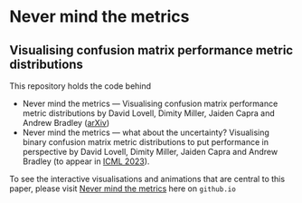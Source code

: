 # Never mind the metrics
## Visualising confusion matrix performance metric distributions

This repository holds the code behind

* Never mind the metrics — Visualising confusion matrix performance metric distributions by David Lovell, Dimity Miller, Jaiden Capra and Andrew Bradley ([arXiv](https://arxiv.org/abs/2206.02157))
* Never mind the metrics — what about the uncertainty? Visualising binary confusion matrix metric distributions to put performance in perspective by David Lovell, Dimity Miller, Jaiden Capra and Andrew Bradley (to appear in [ICML 2023](https://icml.cc/virtual/2023/papers.html?filter=titles&search=Never+mind+the+metrics---what+about+the+uncertainty?+Visualising+confusion+matrix+metric+distributions)).

To see the interactive visualisations and animations that are central to this paper, please visit [Never mind the metrics](https://davidrlovell.github.io/Never-mind-the-metrics/) here on `github.io`
